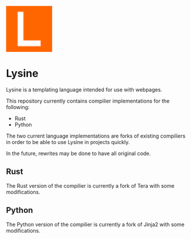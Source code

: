 <img src="media/lysine.svg" style="width: 25%;" alt="Lysine"/>

# Lysine
Lysine is a templating language intended for use with webpages.

This repository currently contains compilier implementations for the following:
* Rust
* Python

The two current language implementations are forks of existing compiliers in order to be able to use Lysine in projects quickly.

In the future, rewrites may be done to have all original code.

## Rust
The Rust version of the compilier is currently a fork of Tera with some modifications.

## Python
The Python version of the compilier is currently a fork of Jinja2 with some modifications.
